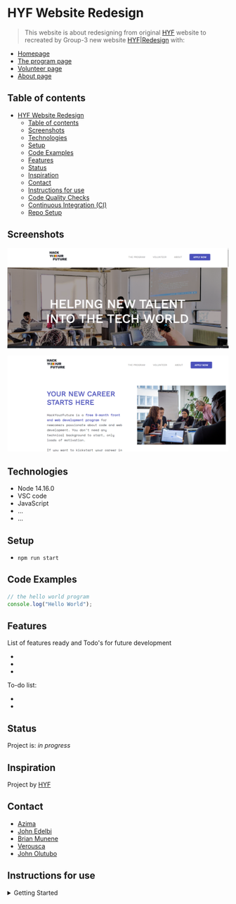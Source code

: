 # HYF Website Redesign

> This website is about redesigning from original
> [HYF](https://hackyourfuture.be/) website to recreated by Group-3 new website
> [HYF|Redesign](https://hyf-class19.github.io/agile-development-hyf-group-3/pages/)
> with:

- [Homepage](https://hyf-class19.github.io/agile-development-hyf-group-3/pages/)
- [The program page](https://hyf-class19.github.io/agile-development-hyf-group-3/pages/program.html)
- [Volunteer page](https://hyf-class19.github.io/agile-development-hyf-group-3/pages/volunteer.html)
- [About page](https://hyf-class19.github.io/agile-development-hyf-group-3/pages/about.html)

## Table of contents

- [HYF Website Redesign](#hyf-website-redesign)
  - [Table of contents](#table-of-contents)
  - [Screenshots](#screenshots)
  - [Technologies](#technologies)
  - [Setup](#setup)
  - [Code Examples](#code-examples)
  - [Features](#features)
  - [Status](#status)
  - [Inspiration](#inspiration)
  - [Contact](#contact)
  - [Instructions for use](#instructions-for-use)
  - [Code Quality Checks](#code-quality-checks)
  - [Continuous Integration (CI)](#continuous-integration-ci)
  - [Repo Setup](#repo-setup)

## Screenshots

![HYF|Redesign|Homepage](planning/screenshot-hyf.png)

![the program page](planning/screenshot-hyf-theprogrampage.png)

## Technologies

- Node 14.16.0
- VSC code
- JavaScript
- ...
- ...

## Setup

- `npm run start`

## Code Examples

```js
// the hello world program
console.log("Hello World");
```

## Features

List of features ready and Todo's for future development

-
-
-

To-do list:

-
-

## Status

Project is: _in progress_

## Inspiration

Project by [HYF](https://hackyourfuture.be/)

## Contact

- [Azima](https://github.com/AzimaKai)
- [John Edelbi](https://github.com/johnedelbi)
- [Brian Munene](https://github.com/BrianMunene96)
- [Verousca](https://github.com/Verousca)
- [John Olutubo](https://github.com/JohnOlutubo)

## Instructions for use

<details>
  <summary>Getting Started</summary>

<!-- a guide to using this repository -->

1. `git clone git@github.com:HackYourFutureBelgium/template-markdown.git`
2. `cd template-markdown`
3. `npm install`

## Code Quality Checks

- `npm run format`: Makes sure all the code in this repository is well-formatted
  (looks good).
- `npm run format:check`: Will list the files that would be changed.
- `npm run lint:ls`: Checks to make sure all folder and file names match the
  repository conventions.
- `npm run lint:md`: Will lint all of the Markdown files in this repository.
- `npm run lint:css`: Will lint all of the CSS files in this repository.
- `npm run validate:html`: Validates all HTML files in your project.
- `npm run spell-check`: Goes through all the files in this repository looking
  for words it doesn't recognize. Just because it says something is a mistake
  doesn't mean it is! It doesn't know every word in the world. You can add new
  correct words to the [./.cspell.json](./.cspell.json) file so they won't cause
  an error.
- `npm run accessibility -- ./path/to/file.html`: Runs an accessibility analysis
  on all HTML files in the given path and writes the report to
  `/accessibility_report`

## Continuous Integration (CI)

When you open a PR to `main`/`master` in your repository, GitHub will
automatically do a linting check on the code in this repository, you can see
this in the[./.github/workflows/lint.yml](./.github/workflows/lint.yml) file.

If the linting fails, you will not be able to merge the PR. You can double check
that your code will pass before pushing by running the code quality scripts
locally.

## Repo Setup

- Give each member _write_ access to the repo (if it's a group project)
- Turn on GitHub Pages and put a link to your website in the repo's description
- Turn on GitHub Actions
- in the _Branches_ section of your repo's settings make sure:
  - The repository
    [requires a review](https://github.blog/2018-03-23-require-multiple-reviewers/)
    before pull requests can be merged.
  - The `master`/`main` branch must "_Require status checks to pass before
    merging_"
  - The `master`/`main` branch must "_Require require branches to be up to date
    before merging_"

</details>
